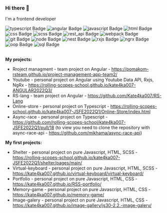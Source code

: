 ### Hi there 👋
I'm a frontend developer

<div id="badges">
  <img src="https://img.shields.io/badge/-TypeScript-blue" alt="typescript Badge"/>
  <img src="https://img.shields.io/badge/-Angular-red" alt="angular Badge"/>
  <img src="https://img.shields.io/badge/-JavaScript-yellow" alt="javascript Badge"/>
  <img src="https://img.shields.io/badge/-HTML-orange" alt="html Badge"/>
  <img src="https://img.shields.io/badge/-CSS-blue" alt="css Badge"/>
  <img src="https://img.shields.io/badge/-SCSS-ff69b4" alt="scss Badge"/>
  <img src="https://img.shields.io/badge/-REST%20API-brightgreen" alt="rest_api Badge"/>
  <img src="https://img.shields.io/badge/-Webpack-blue" alt="webpack Badge"/>
  <img src="https://img.shields.io/badge/-GIT-orange" alt="git Badge"/>
  <img src="https://img.shields.io/badge/-Node-green" alt="node Badge"/>
  <img src="https://img.shields.io/badge/-Nest.js-red" alt="nest Badge"/>
  <img src="https://img.shields.io/badge/-Rxjs-ff69b4" alt="rxjs Badge"/>
  <img src="https://img.shields.io/badge/-NgRx-blueviolet" alt="ngrx Badge"/>
  <img src="https://img.shields.io/badge/-OOP-yellow" alt="oop Badge"/>
  <img src="https://img.shields.io/badge/-SQL-red" alt="sql Badge"/>  
</div>
<br>

**My projects:**
- Rroject managment - team project on Angular - https://pomakom-rsteam.github.io/project-management-app-team2/
- Youtube - personal project on Angular using Youtube Data API, Rxjs, NgRx - https://rolling-scopes-school.github.io/kate4ka007-ANGULAR2022Q3/
- RS-lang - team project on Angular - https://github.com/Kate4ka007/RS-Lang
- Online-store - personal project on Typescript - https://rolling-scopes-school.github.io/kate4ka007-JSFE2022Q1/Online-Store/index.html
- Async-race - personal project on Typescript - https://github.com/rolling-scopes-school/kate4ka007-JSFE2022Q1/pull/18 (to view you need to clone the repository with async-race-api - https://github.com/mikhama/async-race-api)

**My first projects:**
- Shelter - personal project on pure Javascript, HTML, SCSS - https://rolling-scopes-school.github.io/kate4ka007-JSFE2022Q1/shelter/pages/main/
- Virtual-keyboard - personal project on pure Javascript, HTML, SCSS - https://kate4ka007.github.io/virtual-keyboard/virtual-keyboard/
- Portfolio - personal project on pure Javascript, HTML, CSS - https://kate4ka007.github.io/RSS-portfolio/
- Memory-game - personal project on pure Javascript, HTML, CSS - https://kate4ka007.github.io/memory-game/
- Image-galery - personal project on pure Javascript, HTML, CSS - https://kate4ka007.github.io/image-gallery/js30-2.2.-image-galery/

<!--
**Kate4ka007/Kate4ka007** is a ✨ _special_ ✨ repository because its `README.md` (this file) appears on your GitHub profile.

Here are some ideas to get you started:

- 🔭 I’m currently working on ...
- 🌱 I’m currently learning ...
- 👯 I’m looking to collaborate on ...
- 🤔 I’m looking for help with ...
- 💬 Ask me about ...
- 📫 How to reach me: ...
- 😄 Pronouns: ...
- ⚡ Fun fact: ...
-->
